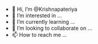 - 👋 Hi, I’m @Krishnapateriya
- 👀 I’m interested in ...
- 🌱 I’m currently learning ...
- 💞️ I’m looking to collaborate on ...
- 📫 How to reach me ...

<!---
Krishnapateriya/Krishnapateriya is a ✨ special ✨ repository because its `README.md` (this file) appears on your GitHub profile.
You can click the Preview link to take a look at your changes.
--->
